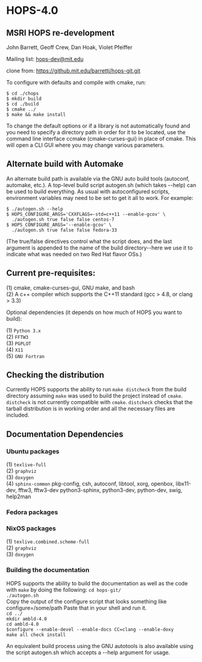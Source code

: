 # HOPS-4.0
## MSRI HOPS re-development
John Barrett, Geoff Crew, Dan Hoak, Violet Pfeiffer

Mailing list: hops-dev@mit.edu

clone from: https://github.mit.edu/barrettj/hops-git.git

To configure with defaults and compile with cmake, run:

`$ cd ./chops` \
`$ mkdir build` \
`$ cd ./build` \
`$ cmake ../` \
`$ make && make install`

To change the default options or if a library is not automatically found and you
need to specify a directory path in order for it to be located, use the command
line interface ccmake (cmake-curses-gui) in place of cmake. This will open a CLI
GUI where you may change various parameters.

## Alternate build with Automake

An alternate build path is available via the GNU auto build tools (autoconf, automake, etc.).  A top-level build script autogen.sh (which takes --help) can be used to build everything.  As usual with autoconfigured scripts, environment variables may need to be set to get it all to work.  For example:

`$ ./autogen.sh --help` \
`$ HOPS_CONFIGURE_ARGS='CXXFLAGS=-std=c++11 --enable-gcov' \` \
`  ./autogen.sh true false false centos-7` \
`$ HOPS_CONFIGURE_ARGS='--enable-gcov' \` \
`  ./autogen.sh true false false fedora-33`

(The true/false directives control what the script does, and the last
argument is appended to the name of the build directory--here we use it
to indicate what was needed on two Red Hat flavor OSs.)

## Current pre-requisites:

(1) cmake, cmake-curses-gui, GNU make, and bash \
(2) A c++ compiler which supports the C++11 standard (gcc > 4.8, or clang > 3.3)

Optional dependencies (it depends on how much of HOPS you want to build):

(1) `Python 3.x` \
(2) `FFTW3` \
(3) `PGPLOT` \
(4) `X11` \
(5) `GNU Fortran`

## Checking the distribution
Currently HOPS supports the ability to run `make distcheck` from the build directory assuming `make` was used to build the project instead of `cmake`.
`distcheck` is not currently compatible with `cmake`. `distcheck` checks that the tarball distribution is in working order and all the necessary files are included.

## Documentation Dependencies
### Ubuntu packages
(1) `texlive-full` \
(2) `graphviz` \
(3) `doxygen` \
(4) `sphinx-common`
pkg-config, csh, autoconf, libtool, xorg, openbox, libx11-dev, fftw3, fftw3-dev
python3-sphinx, python3-dev, python-dev, swig, help2man


### Fedora packages
### NixOS packages
(1) `texlive.combined.scheme-full` \
(2) `graphviz` \
(3) `doxygen` 

### Building the documentation
HOPS supports the ability to build the documentation as well as the code with `make` by doing the following:
`cd hops-git/` \
`./autogen.sh` \
Copy the output of the configure script that looks something like configure=/some/path
Paste that in your shell and run it. \
`cd ../` \
`mkdir ambld-4.0` \
`cd ambld-4.0` \
`$configure --enable-devel --enable-docs CC=clang --enable-doxy` \
`make all check install`

An equivalent build process using the GNU autotools is also available
using the script autogen.sh which accepts a --help argument for usage.

